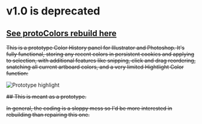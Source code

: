 # v1.0 is deprecated
## [See protoColors rebuild here](https://github.com/Inventsable/protoColors)

~~This is a prototype Color History panel for Illustrator and Photoshop. It's fully functional, storing any recent colors in persistent cookies and applying to selection, with additional features like snipping, click and drag reordering, snatching all current artboard colors, and a very limited Hightlight Color function:~~

![Prototype highlight](https://forums.adobe.com/servlet/JiveServlet/showImage/2-10410652-1497083/HighlightingSample.gif)

~~## This is meant as a prototype.~~

~~In general, the coding is a sloppy mess so I'd be more interested in rebuilding than repairing this one.~~